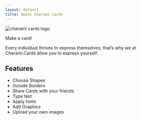 ```yaml
---
layout: default
title: About Cherami Cards
---
```


<div class="post">
<!--	<h1 class="pageTitle">Cherami</h1>-->
	<img src="{{ '/assets/img/cherami_logo.jpg' | prepend: site.baseurl }}" id="center" alt="cherami cards logo"> 
	<p class="intro">Make a card!</p>
	<p>Every individual thrives to express themselves; that’s why we at Cherami.Cards allow you to express yourself.</p>
	<h2>Features</h2>
	<ul>
		<li>Choose Shapes</li>
		<li>Include Borders</li>
		<li>Share Cards with your friends</li>
		<li>Type text</li>
		<li>Apply fonts</li>
		<li>Add Graphics</li>
		<li>Upload your own images</li>
  	</ul>
</div>
  